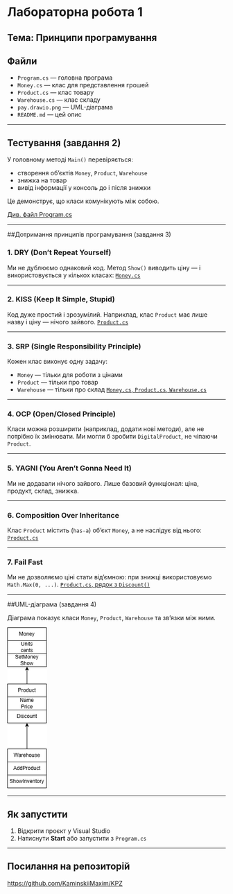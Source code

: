 ﻿# Лабораторна робота 1

## Тема: Принципи програмування

## Файли
- `Program.cs` — головна програма
- `Money.cs` — клас для представлення грошей
- `Product.cs` — клас товару
- `Warehouse.cs` — клас складу
- `pay.drawio.png` — UML-діаграма
- `README.md` — цей опис

---

## Тестування (завдання 2)

У головному методі `Main()` перевіряється:
- створення обʼєктів `Money`, `Product`, `Warehouse`
- знижка на товар
- вивід інформації у консоль до і після знижки

Це демонструє, що класи комунікують між собою.

[Див. файл Program.cs](./Program.cs)

---

##Дотримання принципів програмування (завдання 3)

### 1. DRY (Don’t Repeat Yourself)
Ми не дублюємо однаковий код. Метод `Show()` виводить ціну — і використовується у кількох класах:
[`Money.cs`](./Money.cs)

---

### 2. KISS (Keep It Simple, Stupid)
Код дуже простий і зрозумілий. Наприклад, клас `Product` має лише назву і ціну — нічого зайвого.
[`Product.cs`](./Product.cs)

---

### 3. SRP (Single Responsibility Principle)
Кожен клас виконує одну задачу:
- `Money` — тільки для роботи з цінами
- `Product` — тільки про товар
- `Warehouse` — тільки про склад
[`Money.cs`, `Product.cs`, `Warehouse.cs`](./)

---

### 4. OCP (Open/Closed Principle)
Класи можна розширити (наприклад, додати нові методи), але не потрібно їх змінювати. Ми могли б зробити `DigitalProduct`, не чіпаючи `Product`.

---

### 5. YAGNI (You Aren’t Gonna Need It)
Ми не додавали нічого зайвого. Лише базовий функціонал: ціна, продукт, склад, знижка.

---

### 6. Composition Over Inheritance
Клас `Product` містить (`has-a`) об’єкт `Money`, а не наслідує від нього:
[`Product.cs`](./Product.cs)

---

### 7. Fail Fast
Ми не дозволяємо ціні стати від’ємною: при знижці використовуємо `Math.Max(0, ...)`.
[`Product.cs`, рядок з `Discount()`](./Product.cs)

---

##UML-діаграма (завдання 4)

Діаграма показує класи `Money`, `Product`, `Warehouse` та звʼязки між ними.

![pay.drawio.png](./pay.drawio.png)

---

## Як запустити

1. Відкрити проєкт у Visual Studio
2. Натиснути **Start** або запустити з `Program.cs`

---

## Посилання на репозиторій

https://github.com/KaminskiiMaxim/KPZ

